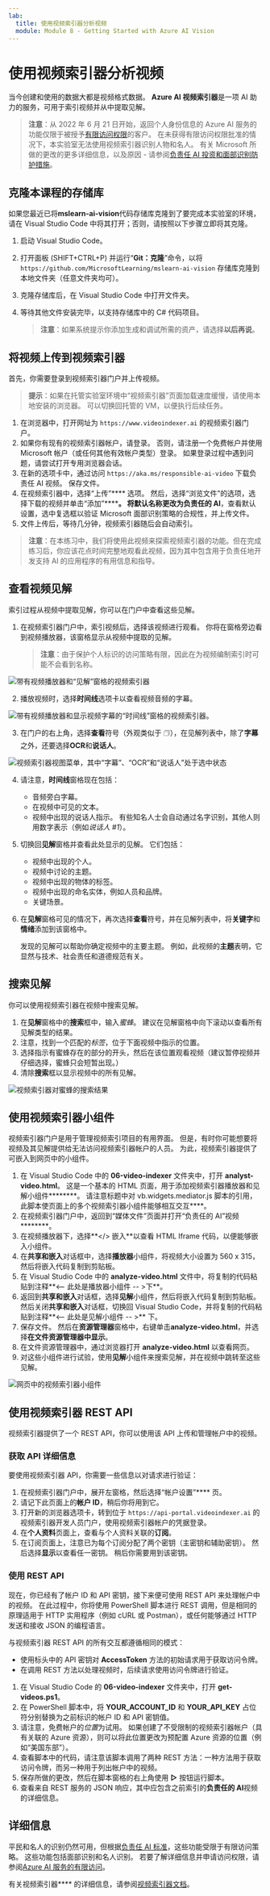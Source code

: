 ```yaml
---
lab:
  title: 使用视频索引器分析视频
  module: Module 8 - Getting Started with Azure AI Vision
---
```


# 使用视频索引器分析视频

当今创建和使用的数据大都是视频格式数据。 **Azure AI 视频索引器**是一项 AI 助力的服务，可用于索引视频并从中提取见解。

> **注意**：从 2022 年 6 月 21 日开始，返回个人身份信息的 Azure AI 服务的功能仅限于被授予[有限访问权限](https://docs.microsoft.com/azure/cognitive-services/cognitive-services-limited-access)的客户。 在未获得有限访问权限批准的情况下，本实验室无法使用视频索引器识别人物和名人。 有关 Microsoft 所做的更改的更多详细信息，以及原因 - 请参阅[负责任 AI 投资和面部识别防护措施](https://azure.microsoft.com/blog/responsible-ai-investments-and-safeguards-for-facial-recognition/)。

## 克隆本课程的存储库

如果您最近已将**mslearn-ai-vision**代码存储库克隆到了要完成本实验室的环境，请在 Visual Studio Code 中将其打开；否则，请按照以下步骤立即将其克隆。

1. 启动 Visual Studio Code。
2. 打开面板 (SHIFT+CTRL+P) 并运行“**Git：克隆**”命令，以将 `https://github.com/MicrosoftLearning/mslearn-ai-vision` 存储库克隆到本地文件夹（任意文件夹均可）。
3. 克隆存储库后，在 Visual Studio Code 中打开文件夹。
4. 等待其他文件安装完毕，以支持存储库中的 C# 代码项目。

    > **注意**：如果系统提示你添加生成和调试所需的资产，请选择**以后再说**。

## 将视频上传到视频索引器

首先，你需要登录到视频索引器门户并上传视频。

> **提示**：如果在托管实验室环境中“视频索引器”页面加载速度缓慢，请使用本地安装的浏览器。 可以切换回托管的 VM，以便执行后续任务。

1. 在浏览器中，打开网址为 `https://www.videoindexer.ai` 的视频索引器门户。
2. 如果你有现有的视频索引器帐户，请登录。 否则，请注册一个免费帐户并使用 Microsoft 帐户（或任何其他有效帐户类型）登录。 如果登录过程中遇到问题，请尝试打开专用浏览器会话。
3. 在新的选项卡中，通过访问 `https://aka.ms/responsible-ai-video` 下载负责任 AI 视频。 保存文件。
4. 在视频索引器中，选择“上传”**** 选项。 然后，选择“浏览文件”的选项，选择下载的视频并单击“添加”********。 将默认名称更改为**负责任的 AI**，查看默认设置，选中复选框以验证 Microsoft 面部识别策略的合规性，并上传文件。
5. 文件上传后，等待几分钟，视频索引器随后会自动索引。

> **注意**：在本练习中，我们将使用此视频来探索视频索引器的功能。但在完成练习后，你应该花点时间完整地观看此视频，因为其中包含用于负责任地开发支持 AI 的应用程序的有用信息和指导。 

## 查看视频见解

索引过程从视频中提取见解，你可以在门户中查看这些见解。

1. 在视频索引器门户中，索引视频后，选择该视频进行观看。 你将在窗格旁边看到视频播放器，该窗格显示从视频中提取的见解。

    > **注意**：由于保护个人标识的访问策略有限，因此在为视频编制索引时可能不会看到名称。

![带有视频播放器和“见解”窗格的视频索引器](../media/video-indexer-insights.png)

2. 播放视频时，选择**时间线**选项卡以查看视频音频的字幕。

![带有视频播放器和显示视频字幕的“时间线”窗格的视频索引器。](../media/video-indexer-transcript.png)

3. 在门户的右上角，选择**查看**符号（外观类似于 &#128455;），在见解列表中，除了**字幕**之外，还要选择**OCR**和**说话人**。

![视频索引器视图菜单，其中“字幕”、“OCR”和“说话人”处于选中状态](../media/video-indexer-view-menu.png)

4. 请注意，**时间线**窗格现在包括：
    - 音频旁白字幕。
    - 在视频中可见的文本。
    - 视频中出现的说话人指示。 有些知名人士会自动通过名字识别，其他人则用数字表示（例如*说话人 #1*）。
5. 切换回**见解**窗格并查看此处显示的见解。 它们包括：
    - 视频中出现的个人。
    - 视频中讨论的主题。
    - 视频中出现的物体的标签。
    - 视频中出现的命名实体，例如人员和品牌。
    - 关键场景。
6. 在**见解**窗格可见的情况下，再次选择**查看**符号，并在见解列表中，将**关键字**和**情绪**添加到该窗格中。

    发现的见解可以帮助你确定视频中的主要主题。 例如，此视频的**主题**表明，它显然与技术、社会责任和道德规范有关。

## 搜索见解

你可以使用视频索引器在视频中搜索见解。

1. 在**见解**窗格中的**搜索**框中，输入*蜜蜂*。 建议在见解窗格中向下滚动以查看所有见解类型的结果。
2. 注意，找到一个匹配的*标签*，位于下面视频中指示的位置。
3. 选择指示有蜜蜂存在的部分的开头，然后在该位置观看视频（建议暂停视频并仔细选择，蜜蜂只会短暂出现。）
4. 清除**搜索**框以显示视频中的所有见解。

![视频索引器对蜜蜂的搜索结果](../media/video-indexer-search.png)

## 使用视频索引器小组件

视频索引器门户是用于管理视频索引项目的有用界面。 但是，有时你可能想要将视频及其见解提供给无法访问视频索引器帐户的人员。 为此，视频索引器提供了可嵌入到网页中的小组件。

1. 在 Visual Studio Code 中的 **06-video-indexer** 文件夹中，打开 **analyst-video.html**。 这是一个基本的 HTML 页面，用于添加视频索引器播放器和见解小组件********。 请注意标题中对 vb.widgets.mediator.js 脚本的引用，此脚本使页面上的多个视频索引器小组件能够相互交互****。
2. 在视频索引器门户中，返回到“媒体文件”页面并打开“负责任的 AI”视频********。
3. 在视频播放器下，选择**&lt;/&gt; 嵌入**以查看 HTML Iframe 代码，以便能够嵌入小组件。
4. 在**共享和嵌入**对话框中，选择**播放器**小组件，将视频大小设置为 560 x 315，然后将嵌入代码复制到剪贴板。
5. 在 Visual Studio Code 中的 **analyze-video.html** 文件中，将复制的代码粘贴到注释**&lt;-- 此处是播放器小组件 -- &gt;下**。
6. 返回到**共享和嵌入**对话框，选择**见解**小组件，然后将嵌入代码复制到剪贴板。 然后关闭**共享和嵌入**对话框，切换回 Visual Studio Code，并将复制的代码粘贴到注释**&lt;-- 此处是见解小组件 -- &gt;** 下。
7. 保存文件。 然后在**资源管理器**窗格中，右键单击**analyze-video.html**，并选择**在文件资源管理器中显示**。
8. 在文件资源管理器中，通过浏览器打开 **analyze-video.html** 以查看网页。
9. 对这些小组件进行试验，使用**见解**小组件来搜索见解，并在视频中跳转至这些见解。

![网页中的视频索引器小组件](../media/video-indexer-widgets.png)

## 使用视频索引器 REST API

视频索引器提供了一个 REST API，你可以使用该 API 上传和管理帐户中的视频。

### 获取 API 详细信息

要使用视频索引器 API，你需要一些信息以对请求进行验证：

1. 在视频索引器门户中，展开左窗格，然后选择“帐户设置”**** 页。
2. 请记下此页面上的**帐户 ID**，稍后你将用到它。
3. 打开新的浏览器选项卡，转到位于 `https://api-portal.videoindexer.ai` 的视频索引器开发人员门户，使用视频索引器帐户的凭据登录。
4. 在**个人资料**页面上，查看与个人资料关联的**订阅**。
5. 在订阅页面上，注意已为每个订阅分配了两个密钥（主密钥和辅助密钥）。 然后选择**显示**以查看任一密钥。 稍后你需要用到该密钥。

### 使用 REST API

现在，你已经有了帐户 ID 和 API 密钥，接下来便可使用 REST API 来处理帐户中的视频。 在此过程中，你将使用 PowerShell 脚本进行 REST 调用，但是相同的原理适用于 HTTP 实用程序（例如 cURL 或 Postman），或任何能够通过 HTTP 发送和接收 JSON 的编程语言。

与视频索引器 REST API 的所有交互都遵循相同的模式：

- 使用标头中的 API 密钥对 **AccessToken** 方法的初始请求用于获取访问令牌。
- 在调用 REST 方法以处理视频时，后续请求使用访问令牌进行验证。

1. 在 Visual Studio Code 的 **06-video-indexer** 文件夹中，打开 **get-videos.ps1**。
2. 在 PowerShell 脚本中，将 **YOUR_ACCOUNT_ID** 和 **YOUR_API_KEY** 占位符分别替换为之前标识的帐户 ID 和 API 密钥值。
3. 请注意，免费帐户的*位置*为试用。 如果创建了不受限制的视频索引器帐户（具有关联的 Azure 资源），则可以将此位置更改为预配置 Azure 资源的位置（例如“美国东部”）。
4. 查看脚本中的代码，请注意该脚本调用了两种 REST 方法：一种方法用于获取访问令牌，而另一种用于列出帐户中的视频。
5. 保存所做的更改，然后在脚本窗格的右上角使用 **&#9655;** 按钮运行脚本。
6. 查看来自 REST 服务的 JSON 响应，其中应包含之前索引的**负责任的 AI**视频的详细信息。

## 详细信息

平民和名人的识别仍然可用，但根据[负责任 AI 标准](https://aka.ms/aah91ff)，这些功能受限于有限访问策略。 这些功能包括面部识别和名人识别。 若要了解详细信息并申请访问权限，请参阅[Azure AI 服务的有限访问](https://docs.microsoft.com/azure/cognitive-services/cognitive-services-limited-access)。

有关视频索引器**** 的详细信息，请参阅[视频索引器文档](https://learn.microsoft.com/azure/azure-video-indexer/)。
